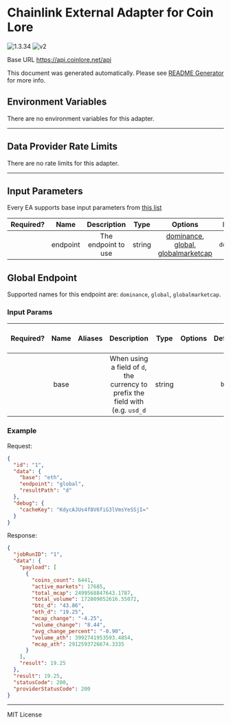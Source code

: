# Chainlink External Adapter for Coin Lore

![1.3.34](https://img.shields.io/github/package-json/v/smartcontractkit/external-adapters-js?filename=packages/sources/coinlore/package.json) ![v2](https://img.shields.io/badge/framework%20version-v2-blueviolet)

Base URL https://api.coinlore.net/api

This document was generated automatically. Please see [README Generator](../../scripts#readme-generator) for more info.

## Environment Variables

There are no environment variables for this adapter.

---

## Data Provider Rate Limits

There are no rate limits for this adapter.

---

## Input Parameters

Every EA supports base input parameters from [this list](../../core/bootstrap#base-input-parameters)

| Required? |   Name   |     Description     |  Type  |                                            Options                                             |   Default   |
| :-------: | :------: | :-----------------: | :----: | :--------------------------------------------------------------------------------------------: | :---------: |
|           | endpoint | The endpoint to use | string | [dominance](#global-endpoint), [global](#global-endpoint), [globalmarketcap](#global-endpoint) | `dominance` |

## Global Endpoint

Supported names for this endpoint are: `dominance`, `global`, `globalmarketcap`.

### Input Params

| Required? | Name | Aliases |                                  Description                                   |  Type  | Options | Default | Depends On | Not Valid With |
| :-------: | :--: | :-----: | :----------------------------------------------------------------------------: | :----: | :-----: | :-----: | :--------: | :------------: |
|           | base |         | When using a field of `d`, the currency to prefix the field with (e.g. `usd_d` | string |         |  `btc`  |            |                |

### Example

Request:

```json
{
  "id": "1",
  "data": {
    "base": "eth",
    "endpoint": "global",
    "resultPath": "d"
  },
  "debug": {
    "cacheKey": "KdycAJUs4f8V6fiG3lVmsYeSSjI="
  }
}
```

Response:

```json
{
  "jobRunID": "1",
  "data": {
    "payload": [
      {
        "coins_count": 6441,
        "active_markets": 17685,
        "total_mcap": 2499568847643.1787,
        "total_volume": 172809052616.55072,
        "btc_d": "43.86",
        "eth_d": "19.25",
        "mcap_change": "-4.25",
        "volume_change": "8.44",
        "avg_change_percent": "-0.90",
        "volume_ath": 3992741953593.4854,
        "mcap_ath": 2912593726674.3335
      }
    ],
    "result": 19.25
  },
  "result": 19.25,
  "statusCode": 200,
  "providerStatusCode": 200
}
```

---

MIT License
